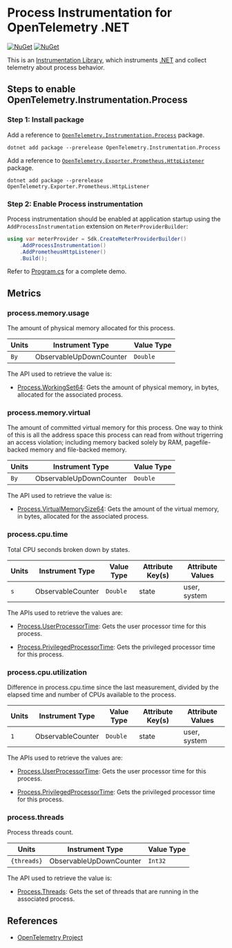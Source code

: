 # Process Instrumentation for OpenTelemetry .NET

[![NuGet](https://img.shields.io/nuget/v/OpenTelemetry.Instrumentation.Process.svg)](https://www.nuget.org/packages/OpenTelemetry.Instrumentation.Process)
[![NuGet](https://img.shields.io/nuget/dt/OpenTelemetry.Instrumentation.Process.svg)](https://www.nuget.org/packages/OpenTelemetry.Instrumentation.Process)

This is an [Instrumentation
Library](https://github.com/open-telemetry/opentelemetry-specification/blob/main/specification/glossary.md#instrumentation-library),
which instruments [.NET](https://docs.microsoft.com/dotnet) and
collect telemetry about process behavior.

## Steps to enable OpenTelemetry.Instrumentation.Process

### Step 1: Install package

Add a reference to
[`OpenTelemetry.Instrumentation.Process`](https://www.nuget.org/packages/OpenTelemetry.Instrumentation.Process)
package.

```shell
dotnet add package --prerelease OpenTelemetry.Instrumentation.Process
```

Add a reference to
[`OpenTelemetry.Exporter.Prometheus.HttpListener`](https://www.nuget.org/packages/OpenTelemetry.Exporter.Prometheus.HttpListener)
package.

```shell
dotnet add package --prerelease OpenTelemetry.Exporter.Prometheus.HttpListener
```

### Step 2: Enable Process instrumentation

Process instrumentation should be enabled at application startup using the
`AddProcessInstrumentation` extension on `MeterProviderBuilder`:

```csharp
using var meterProvider = Sdk.CreateMeterProviderBuilder()
    .AddProcessInstrumentation()
    .AddPrometheusHttpListener()
    .Build();
```

Refer to [Program.cs](../../examples/process-instrumentation/Program.cs) for a
complete demo.

## Metrics

### process.memory.usage

The amount of physical memory allocated for this process.

| Units | Instrument Type         | Value Type |
|-------|-------------------------|------------|
| `By`  | ObservableUpDownCounter | `Double`   |

The API used to retrieve the value is:

* [Process.WorkingSet64](https://learn.microsoft.com/dotnet/api/system.diagnostics.process.workingset64):
Gets the amount of physical memory, in bytes,
allocated for the associated process.

### process.memory.virtual

The amount of committed virtual memory for this process.
One way to think of this is all the address space this process can read from without trigerring an access
violation; including memory backed solely by RAM, pagefile-backed memory and
file-backed memory.

| Units | Instrument Type         | Value Type |
|-------|-------------------------|------------|
|  `By` | ObservableUpDownCounter | `Double`   |

The API used to retrieve the value is:

* [Process.VirtualMemorySize64](https://learn.microsoft.com/dotnet/api/system.diagnostics.process.virtualmemorysize64):
Gets the amount of the virtual memory, in bytes,
allocated for the associated process.

### process.cpu.time

Total CPU seconds broken down by states.

| Units | Instrument Type   | Value Type | Attribute Key(s) | Attribute Values |
|-------|-------------------|------------|------------------|------------------|
|  `s`  | ObservableCounter | `Double`   | state            | user, system     |

The APIs used to retrieve the values are:

* [Process.UserProcessorTime](https://learn.microsoft.com/dotnet/api/system.diagnostics.process.userprocessortime):
Gets the user processor time for this process.

* [Process.PrivilegedProcessorTime](https://learn.microsoft.com/dotnet/api/system.diagnostics.process.privilegedprocessortime):
Gets the privileged processor time for this process.

### process.cpu.utilization

Difference in process.cpu.time since the last measurement,
divided by the elapsed time and number of CPUs available to the process.

| Units | Instrument Type   | Value Type | Attribute Key(s) | Attribute Values |
|-------|-------------------|------------|------------------|------------------|
|  `1`  | ObservableCounter | `Double`   | state            | user, system     |

The APIs used to retrieve the values are:

* [Process.UserProcessorTime](https://learn.microsoft.com/dotnet/api/system.diagnostics.process.userprocessortime):
Gets the user processor time for this process.

* [Process.PrivilegedProcessorTime](https://learn.microsoft.com/dotnet/api/system.diagnostics.process.privilegedprocessortime):
Gets the privileged processor time for this process.

### process.threads

Process threads count.

| Units      | Instrument Type         | Value Type |
|------------|-------------------------|------------|
| `{threads}`| ObservableUpDownCounter | `Int32`    |

The API used to retrieve the value is:

* [Process.Threads](https://learn.microsoft.com/dotnet/api/system.diagnostics.process.threads):
Gets the set of threads that are running
in the associated process.

## References

* [OpenTelemetry Project](https://opentelemetry.io/)
